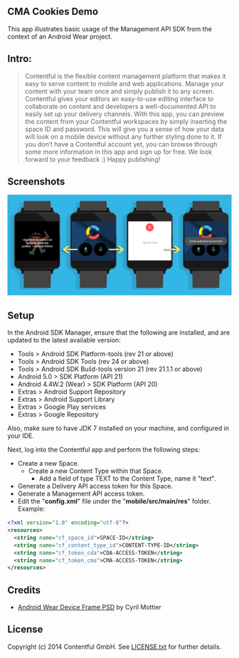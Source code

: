 ## CMA Cookies Demo

This app illustrates basic usage of the Management API SDK from the context of an Android Wear project.

## Intro:

> Contentful is the flexible content management platform that makes it easy to serve content to mobile and web applications. Manage your content with your team once and simply publish it to any screen. Contentful gives your editors an easy-to-use editing interface to collaborate on content and developers a well-documented API to easily set up your delivery channels. With this app, you can preview the content from your Contentful workspaces by simply inserting the space ID and password. This will give you a sense of how your data will look on a mobile device without any further styling done to it. If you don’t have a Contentful account yet, you can browse through some more information in this app and sign up for free. We look forward to your feedback :) Happy publishing!

## Screenshots

![Screenshots](screenshots/screenshot.png)

## Setup

In the Android SDK Manager, ensure that the following are installed, and are updated to the latest available version:
- Tools > Android SDK Platform-tools (rev 21 or above)
- Tools > Android SDK Tools (rev 24 or above)
- Tools > Android SDK Build-tools version 21 (rev 21.1.1 or above)
- Android 5.0 > SDK Platform (API 21)
- Android 4.4W.2 (Wear) > SDK Platform (API 20)
- Extras > Android Support Repository
- Extras > Android Support Library
- Extras > Google Play services
- Extras > Google Repository

Also, make sure to have JDK 7 installed on your machine, and configured in your IDE.

Next, log into the Contentful app and perform the following steps:
- Create a new Space.
  - Create a new Content Type within that Space.
    - Add a field of type TEXT to the Content Type, name it "text".
- Generate a Delivery API access token for this Space.
- Generate a Management API access token.
- Edit the "**config.xml**" file under the "**mobile/src/main/res**" folder. Example:

~~~xml
<?xml version="1.0" encoding="utf-8"?>
<resources>
  <string name="cf_space_id">SPACE-ID</string>
  <string name="cf_content_type_id">CONTENT-TYPE-ID</string>
  <string name="cf_token_cda">CDA-ACCESS-TOKEN</string>
  <string name="cf_token_cma">CMA-ACCESS-TOKEN</string>
</resources>
~~~

## Credits

- [Android Wear Device Frame PSD][3] by Cyril Mottier


## License

Copyright (c) 2014 Contentful GmbH. See [LICENSE.txt][2] for further details.


[1]: https://www.contentful.com
[2]: LICENSE.txt
[3]: http://cyrilmottier.com/2014/07/31/android-wear-flat-device-frame
